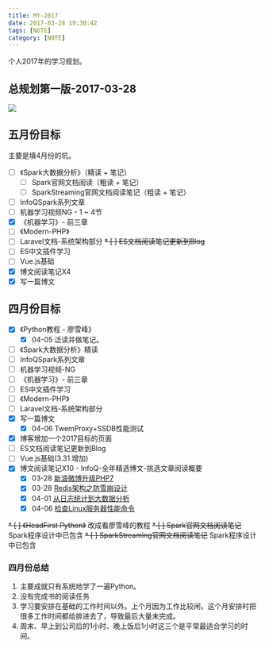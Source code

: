 ```yaml
---
title: MY-2017
date: 2017-03-28 19:30:42
tags: [NOTE]
category: [NOTE]
---
```

个人2017年的学习规划。
## 总规划第一版-2017-03-28
![](https://longlog-1300108443.cos.ap-beijing.myqcloud.com/before2019/2017-03-28-14906900294250.jpg)
## 五月份目标
主要是填4月份的坑。

* [ ] 《Spark大数据分析》（精读 + 笔记）
	* [ ] Spark官网文档阅读（粗读 + 笔记）
	* [ ] SparkStreaming官网文档阅读笔记（粗读 + 笔记）
* [ ] InfoQSpark系列文章
* [ ] 机器学习视频NG - 1 ~ 4节 
* [x] 《机器学习》- 前三章
* [ ] 《Modern-PHP》
* [ ] Laravel文档-系统架构部分
~~* [ ] ES文档阅读笔记更新到Blog~~
* [ ] ES中文插件学习
* [ ] Vue.js基础
* [x] 博文阅读笔记X4
* [x] 写一篇博文

## 四月份目标
* [x] 《Python教程 - 廖雪峰》
	* [x] 04-05 泛读并做笔记。
* [ ] 《Spark大数据分析》精读
* [ ] InfoQSpark系列文章
* [ ] 机器学习视频-NG
* [ ] 《机器学习》- 前三章
* [ ] ES中文插件学习
* [ ] 《Modern-PHP》
* [ ] Laravel文档-系统架构部分
* [x] 写一篇博文
	* [x] 04-06 TwemProxy+SSDB性能测试
* [x] 博客增加一个2017目标的页面
* [ ] ES文档阅读笔记更新到Blog
* [ ] Vue.js基础(3.31 增加)
* [x] 博文阅读笔记X10 - InfoQ-全年精选博文-挑选文章阅读概要
	* [x] 03-28 [新浪微博升级PHP7](http://mp.weixin.qq.com/s?__biz=MjM5MDE0Mjc4MA==&mid=2650994868&idx=1&sn=c79e0217ce2b3454c654fa9d90212d09&chksm=bdbf00e78ac889f11e65c4cbbcb9ea903b65422da93e61936e7badc828aa98d9df5460a0f3d7&scene=21#wechat_redirect)
	* [x] 03-28 [Redis架构之防雪崩设计](http://mp.weixin.qq.com/s/TBCEwLVAXdsTszRVpXhVug)
	* [x] 04-01 [从日志统计到大数据分析](https://zhuanlan.zhihu.com/p/20477493?columnSlug=sangwf)
	* [x] 04-06 [检查Linux服务器性能命令](http://mp.weixin.qq.com/s?__biz=MjM5MDE0Mjc4MA==&mid=2650994146&idx=1&sn=f6b0987a06831805b4c343c417121827&chksm=bdbf0db18ac884a7166b4f440f577148b72d08b6ec72f368a4e7898877cbadfa36b2a1cba1c0&scene=21#wechat_redirect)

~~* [ ] 《HeadFirst Python》~~  改成看廖雪峰的教程
~~* [ ] Spark官网文档阅读笔记~~  Spark程序设计中已包含
~~* [ ] SparkStreaming官网文档阅读笔记~~  Spark程序设计中已包含
### 四月份总结
1. 主要成就只有系统地学了一遍Python。
2. 没有完成书的阅读任务
3. 学习要安排在基础的工作时间以外。上个月因为工作比较闲，这个月安排时把很多工作时间都给排进去了，导致最后大量未完成。
4. 周末、早上到公司后的1小时、晚上饭后1小时这三个是平常最适合学习的时间。

